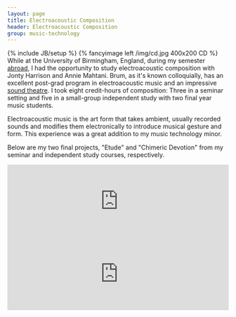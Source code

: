 ```yaml
---
layout: page
title: Electroacoustic Composition
header: Electroacoustic Composition
group: music-technology
---
```

{% include JB/setup %}
{% fancyimage left /img/cd.jpg 400x200 CD %}
While at the University of Birmingham, England, during my semester [abroad](/abroad/), I had the opportunity to study electroacoustic composition with Jonty Harrison and Annie Mahtani. Brum, as it's known colloquially, has an excellent post-grad program in electroacoustic music and an impressive [sound theatre](http://en.wikipedia.org/wiki/Birmingham_ElectroAcoustic_Sound_Theatre). I took eight credit-hours of composition: Three in a seminar setting and five in a small-group independent study with two final year music students.  

Electroacoustic music is the art form that takes ambient, usually recorded sounds and modifies them  electronically to introduce musical gesture and form. This experience was a great addition to my music technology minor.  

Below are my two final projects, "Etude" and "Chimeric Devotion" from my seminar and independent study courses, respectively.
<iframe width="100%" height="166" scrolling="no" frameborder="no" src="http://w.soundcloud.com/player/?url=http%3A%2F%2Fapi.soundcloud.com%2Ftracks%2F32606962&amp;auto_play=false&amp;show_artwork=false&amp;color=00a203"> </iframe>
<iframe width="100%" height="166" scrolling="no" frameborder="no" src="http://w.soundcloud.com/player/?url=http%3A%2F%2Fapi.soundcloud.com%2Ftracks%2F62399244&amp;auto_play=false&amp;show_artwork=false&amp;color=00a203"> </iframe>
